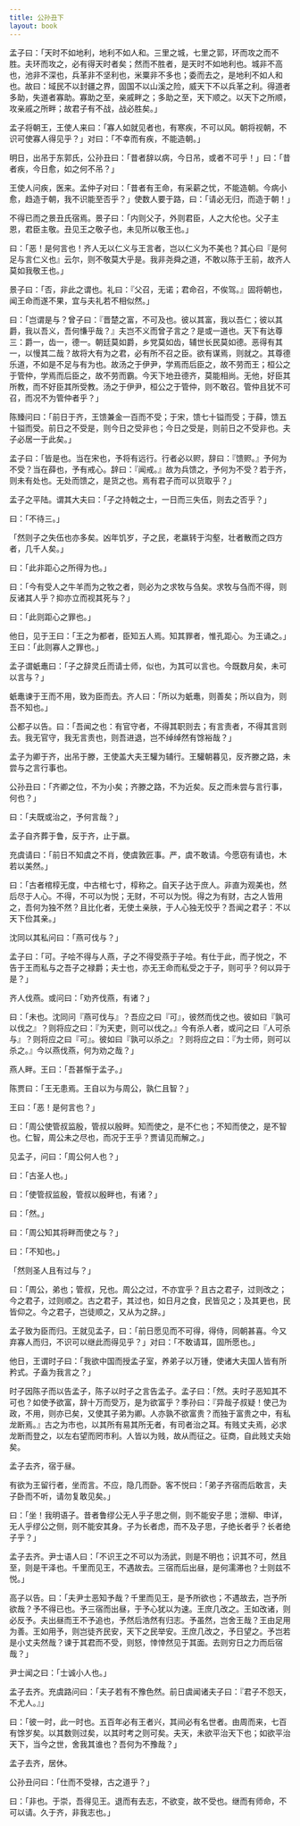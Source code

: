 ```yaml
---
title: 公孙丑下
layout: book
---
```


孟子曰：「天时不如地利，地利不如人和。三里之城，七里之郭，环而攻之而不胜。夫环而攻之，必有得天时者矣；然而不胜者，是天时不如地利也。城非不高也，池非不深也，兵革非不坚利也，米粟非不多也；委而去之，是地利不如人和也。故曰：域民不以封疆之界，固国不以山溪之险，威天下不以兵革之利。得道者多助，失道者寡助。寡助之至，亲戚畔之；多助之至，天下顺之。以天下之所顺，攻亲戚之所畔；故君子有不战，战必胜矣。」

孟子将朝王，王使人来曰：「寡人如就见者也，有寒疾，不可以风。朝将视朝，不识可使寡人得见乎？」对曰：「不幸而有疾，不能造朝。」

明日，出吊于东郭氏，公孙丑曰：「昔者辞以病，今日吊，或者不可乎！」曰：「昔者疾，今日愈，如之何不吊？」

王使人问疾，医来。孟仲子对曰：「昔者有王命，有采薪之忧，不能造朝。今病小愈，趋造于朝，我不识能至否乎？」使数人要于路，曰：「请必无归，而造于朝！」

不得已而之景丑氏宿焉。景子曰：「内则父子，外则君臣，人之大伦也。父子主恩，君臣主敬。丑见王之敬子也，未见所以敬王也。」

曰：「恶！是何言也！齐人无以仁义与王言者，岂以仁义为不美也？其心曰『是何足与言仁义也』云尔，则不敬莫大乎是。我非尧舜之道，不敢以陈于王前，故齐人莫如我敬王也。」

景子曰：「否，非此之谓也。礼曰：『父召，无诺；君命召，不俟驾。』固将朝也，闻王命而遂不果，宜与夫礼若不相似然。」

曰：「岂谓是与？曾子曰：『晋楚之富，不可及也。彼以其富，我以吾仁；彼以其爵，我以吾义，吾何慊乎哉？』夫岂不义而曾子言之？是或一道也。天下有达尊三：爵一，齿一，德一。朝廷莫如爵，乡党莫如齿，辅世长民莫如德。恶得有其一，以慢其二哉？故将大有为之君，必有所不召之臣。欲有谋焉，则就之。其尊德乐道，不如是不足与有为也。故汤之于伊尹，学焉而后臣之，故不劳而王；桓公之于管仲，学焉而后臣之，故不劳而霸。今天下地丑德齐，莫能相尚。无他，好臣其所教，而不好臣其所受教。汤之于伊尹，桓公之于管仲，则不敢召。管仲且犹不可召，而况不为管仲者乎？」

陈臻问曰：「前日于齐，王馈兼金一百而不受；于宋，馈七十镒而受；于薛，馈五十镒而受。前日之不受是，则今日之受非也；今日之受是，则前日之不受非也。夫子必居一于此矣。」

孟子曰：「皆是也。当在宋也，予将有远行。行者必以赆，辞曰：『馈赆。』予何为不受？当在薛也，予有戒心。辞曰：『闻戒。』故为兵馈之，予何为不受？若于齐，则未有处也。无处而馈之，是货之也。焉有君子而可以货取乎？」

孟子之平陆。谓其大夫曰：「子之持戟之士，一日而三失伍，则去之否乎？」

曰：「不待三。」

「然则子之失伍也亦多矣。凶年饥岁，子之民，老羸转于沟壑，壮者散而之四方者，几千人矣。」

曰：「此非距心之所得为也。」

曰：「今有受人之牛羊而为之牧之者，则必为之求牧与刍矣。求牧与刍而不得，则反诸其人乎？抑亦立而视其死与？」

曰：「此则距心之罪也。」

他日，见于王曰：「王之为都者，臣知五人焉。知其罪者，惟孔距心。为王诵之。」王曰：「此则寡人之罪也。」

孟子谓蚔鼃曰：「子之辞灵丘而请士师，似也，为其可以言也。今既数月矣，未可以言与？」

蚔鼃谏于王而不用，致为臣而去。齐人曰：「所以为蚔鼃，则善矣；所以自为，则吾不知也。」

公都子以告。曰：「吾闻之也：有官守者，不得其职则去；有言责者，不得其言则去。我无官守，我无言责也，则吾进退，岂不绰绰然有馀裕哉？」

孟子为卿于齐，出吊于滕，王使盖大夫王驩为辅行。王驩朝暮见，反齐滕之路，未尝与之言行事也。

公孙丑曰：「齐卿之位，不为小矣；齐滕之路，不为近矣。反之而未尝与言行事，何也？」

曰：「夫既或治之，予何言哉？」

孟子自齐葬于鲁，反于齐，止于嬴。

充虞请曰：「前日不知虞之不肖，使虞敦匠事。严，虞不敢请。今愿窃有请也，木若以美然。」

曰：「古者棺椁无度，中古棺七寸，椁称之。自天子达于庶人。非直为观美也，然后尽于人心。不得，不可以为悦；无财，不可以为悦。得之为有财，古之人皆用之，吾何为独不然？且比化者，无使土亲肤，于人心独无恔乎？吾闻之君子：不以天下俭其亲。」

沈同以其私问曰：「燕可伐与？」

孟子曰：「可。子哙不得与人燕，子之不得受燕于子哙。有仕于此，而子悦之，不告于王而私与之吾子之禄爵；夫士也，亦无王命而私受之于子，则可乎？何以异于是？」

齐人伐燕。或问曰：「劝齐伐燕，有诸？」

曰：「未也。沈同问『燕可伐与』？吾应之曰『可』，彼然而伐之也。彼如曰『孰可以伐之』？则将应之曰：『为天吏，则可以伐之。』今有杀人者，或问之曰『人可杀与』？则将应之曰『可』。彼如曰『孰可以杀之』？则将应之曰：『为士师，则可以杀之。』今以燕伐燕，何为劝之哉？」

燕人畔。王曰：「吾甚惭于孟子。」

陈贾曰：「王无患焉。王自以为与周公，孰仁且智？」

王曰：「恶！是何言也？」

曰：「周公使管叔监殷，管叔以殷畔。知而使之，是不仁也；不知而使之，是不智也。仁智，周公未之尽也，而况于王乎？贾请见而解之。」

见孟子，问曰：「周公何人也？」

曰：「古圣人也。」

曰：「使管叔监殷，管叔以殷畔也，有诸？」

曰：「然。」

曰：「周公知其将畔而使之与？」

曰：「不知也。」

「然则圣人且有过与？」

曰：「周公，弟也；管叔，兄也。周公之过，不亦宜乎？且古之君子，过则改之；今之君子，过则顺之。古之君子，其过也，如日月之食，民皆见之；及其更也，民皆仰之。今之君子，岂徒顺之，又从为之辞。」

孟子致为臣而归。王就见孟子，曰：「前日愿见而不可得，得侍，同朝甚喜。今又弃寡人而归，不识可以继此而得见乎？」对曰：「不敢请耳，固所愿也。」

他日，王谓时子曰：「我欲中国而授孟子室，养弟子以万锺，使诸大夫国人皆有所矜式。子盍为我言之？」

时子因陈子而以告孟子，陈子以时子之言告孟子。孟子曰：「然。夫时子恶知其不可也？如使予欲富，辞十万而受万，是为欲富乎？季孙曰：『异哉子叔疑！使己为政，不用，则亦已矣，又使其子弟为卿。人亦孰不欲富贵？而独于富贵之中，有私龙断焉。』古之为市也，以其所有易其所无者，有司者治之耳。有贱丈夫焉，必求龙断而登之，以左右望而罔市利。人皆以为贱，故从而征之。征商，自此贱丈夫始矣。

孟子去齐，宿于昼。

有欲为王留行者，坐而言。不应，隐几而卧。客不悦曰：「弟子齐宿而后敢言，夫子卧而不听，请勿复敢见矣。」

曰：「坐！我明语子。昔者鲁缪公无人乎子思之侧，则不能安子思；泄柳、申详，无人乎缪公之侧，则不能安其身。子为长者虑，而不及子思，子绝长者乎？长者绝子乎？」

孟子去齐。尹士语人曰：「不识王之不可以为汤武，则是不明也；识其不可，然且至，则是干泽也。千里而见王，不遇故去。三宿而后出昼，是何濡滞也？士则兹不悦。」

高子以告。曰：「夫尹士恶知予哉？千里而见王，是予所欲也；不遇故去，岂予所欲哉？予不得已也。予三宿而出昼，于予心犹以为速。王庶几改之。王如改诸，则必反予。夫出昼而王不予追也，予然后浩然有归志。予虽然，岂舍王哉？王由足用为善。王如用予，则岂徒齐民安，天下之民举安。王庶几改之，予日望之。予岂若是小丈夫然哉？谏于其君而不受，则怒，悻悻然见于其面。去则穷日之力而后宿哉？」

尹士闻之曰：「士诚小人也。」

孟子去齐。充虞路问曰：「夫子若有不豫色然。前日虞闻诸夫子曰：『君子不怨天，不尤人。』」

曰：「彼一时，此一时也。五百年必有王者兴，其间必有名世者。由周而来，七百有馀岁矣。以其数则过矣，以其时考之则可矣。夫天，未欲平治天下也；如欲平治天下，当今之世，舍我其谁也？吾何为不豫哉？」

孟子去齐，居休。

公孙丑问曰：「仕而不受禄，古之道乎？」

曰：「非也。于崇，吾得见王。退而有去志，不欲变，故不受也。继而有师命，不可以请。久于齐，非我志也。」

